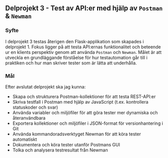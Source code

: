## Delprojekt 3 - Test av API:er med hjälp av `Postman` & `Newman`

### Syfte
I delprojekt 3 testas återigen den Flask-applikation som skapades i delprojekt 1. Fokus ligger på att testa API:ernas 
funktionalitet och beteende ur en klients perspektiv genom att använda `Postman` och `Newman`. Målet är att utveckla en 
grundläggande förståelse för hur testautomation går till i praktiken och hur man skriver tester som är lätta att 
underhålla.

### Mål
Efter avslutat delprojekt ska jag kunna:

- Skapa och strukturera Postman-kollektioner för att testa REST-API:er
- Skriva testfall i Postman med hjälp av JavaScript (t.ex. kontrollera statuskoder och svar)
- Använda variabler och miljöfiler för att göra tester mer dynamiska och återanvändbara
- Exportera kollektioner och miljöfiler i JSON-format för versionhantering i Git
- Använda kommandoradsverktyget Newman för att köra tester automatiskt
- Dokumentera och köra tester utanför Postmans GUI
- Tolka och analysera testresultat från Newman